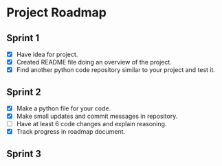 # Project Roadmap

## Sprint 1
- [x] Have idea for project.
- [x] Created README file doing an overview of the project.
- [x] Find another python code repository similar to your project and test it.

## Sprint 2
- [x] Make a python file for your code.
- [x] Make small updates and commit messages in repository.
- [ ] Have at least 6 code changes and explain reasoning.
- [x] Track progress in roadmap document.

## Sprint 3
